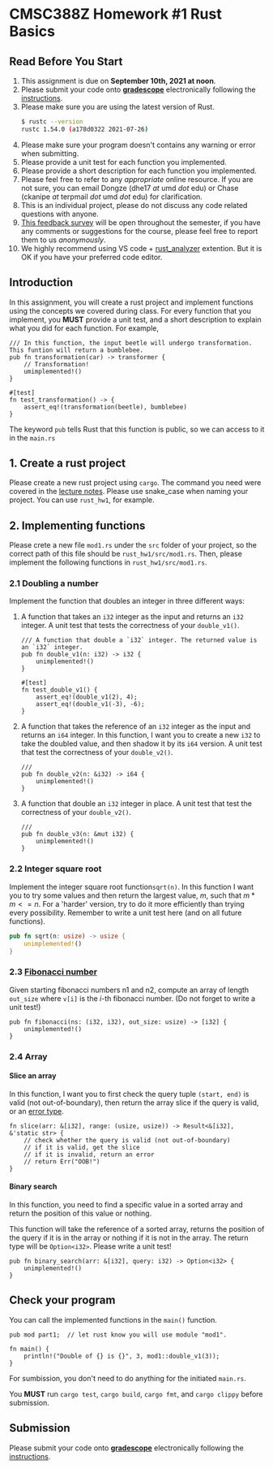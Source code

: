 CMSC388Z Homework #1
Rust Basics
===

## Read Before You Start
1. This assignment is due on **September 10th, 2021 at noon**.
2. Please submit your code onto [**gradescope**](https://www.gradescope.com/courses/291105) electronically following the [instructions](https://help.gradescope.com/article/ccbpppziu9-student-submit-work).
3. Please make sure you are using the latest version of Rust.
    ```bash
    $ rustc --version
    rustc 1.54.0 (a178d0322 2021-07-26)
    ```
4. Please make sure your program doesn't contains any warning or error when submitting.
5. Please provide a unit test for each function you implemented.
6. Please provide a short description for each function you implemented. 
7. Please feel free to refer to any *appropriate* online resource. If you are not sure, you can email Dongze (dhe17 *at* umd *dot* edu) or Chase (ckanipe *at* terpmail *dot* umd *dot* edu) for clarification.
8. This is an individual project, please do not discuss any code related questions with anyone.
9. [This feedback survey](https://forms.gle/kon3fKNB8qyXf2AB9) will be open throughout the semester, if you have any comments or suggestions for the course, please feel free to report them to us *anonymously*. 
10. We highly recommend using VS code + [rust_analyzer](https://marketplace.visualstudio.com/items?itemName=matklad.rust-analyzer) extention. But it is OK if you have your preferred code editor.
## Introduction

In this assignment, you will create a rust project and implement functions using the concepts we covered during class. For every function that you implement, you **MUST** provide a unit test, and a short description to explain what you did for each function. For example,

```rust=
/// In this function, the input beetle will undergo transformation. This funtion will return a bumblebee.
pub fn transformation(car) -> transformer {
    // Transformation!
    umimplemented!()
}

#[test]
fn test_transformation() -> {
    assert_eq!(transformation(beetle), bumblebee)
}
```

The keyword `pub` tells Rust that this function is public, so we can access to it in the `main.rs`


## 1. Create a rust project

Please create a new rust project using `cargo`. The command you need were covered in the [lecture notes](https://hackmd.io/1YbT4if2S528cRbHIMqDKg?view). Please use snake_case when naming your project. You can use `rust_hw1`, for example. 

## 2. Implementing functions
Please crete a new file `mod1.rs` under the `src` folder of your project, so the correct path of this file should be `rust_hw1/src/mod1.rs`. Then, please implement the following functions in `rust_hw1/src/mod1.rs`.  

### 2.1 Doubling a number
Implement the function that doubles an integer in three different ways:
1. A function that takes an `i32` integer as the input and returns an `i32` integer. A unit test that tests the correctness of your `double_v1()`.
    ```rust=
    /// A function that double a `i32` integer. The returned value is an `i32` integer.
    pub fn double_v1(n: i32) -> i32 {
        unimplemented!()
    }
    
    #[test]
    fn test_double_v1() {
        assert_eq!(double_v1(2), 4);
        assert_eq!(double_v1(-3), -6);    
    }
    ```
2. A function that takes the reference of an `i32` integer as the input and returns an `i64` integer. In this function, I want you to create a new `i32` to take the doubled value, and then shadow it by its `i64` version. A unit test that test the correctness of your `double_v2()`.
    ```rust=
    ///
    pub fn double_v2(n: &i32) -> i64 {
        unimplemented!()
    }
    ```
3. A function that double an `i32` integer in place. A unit test that test the correctness of your `double_v2()`.
    ```rust=
    ///
    pub fn double_v3(n: &mut i32) {
        unimplemented!()
    }
    ```

### 2.2 Integer square root


Implement the integer square root function`sqrt(n)`. In this function I want you to try some values and then return the largest value, $m$, such that $m * m <= n$. For a 'harder' version, try to do it more efficiently than trying every possibility. Remember to write a unit test here (and on all future functions).

```rust
pub fn sqrt(n: usize) -> usize {
    unimplemented!()
}
```

### 2.3 [Fibonacci number](https://en.wikipedia.org/wiki/Fibonacci_number)


Given starting fibonacci numbers n1 and n2, compute an array of length `out_size` where `v[i]` is the $i$-th fibonacci number. (Do not forget to write a unit test!)

```rust=
pub fn fibonacci(ns: (i32, i32), out_size: usize) -> [i32] {
    unimplemented!()
}
```

### 2.4 Array

#### Slice an array

In this function, I want you to first check the query tuple `(start, end)` is valid (not out-of-boundary), then return the array slice if the query is valid, or an [error type](https://learning-rust.github.io/docs/e3.option_and_result.html#ok-err-for-Result-types).

```rust=
fn slice(arr: &[i32], range: (usize, usize)) -> Result<&[i32], &'static str> {
    // check whether the query is valid (not out-of-boundary)
    // if it is valid, get the slice
    // if it is invalid, return an error
    // return Err("OOB!")
}

```

#### Binary search

In this function, you need to find a specific value in a sorted array and return the position of this value or nothing.

This function will take the reference of a sorted array, returns the position of the query if it is in the array or nothing if it is not in the array. The return type will be `Option<i32>`. Please write a unit test!

```rust=
pub fn binary_search(arr: &[i32], query: i32) -> Option<i32> {
    unimplemented!()
}
```

## Check your program

You can call the implemented functions in the `main()` function. 


```rust=
pub mod part1;  // let rust know you will use module "mod1". 

fn main() {
    println!("Double of {} is {}", 3, mod1::double_v1(3));
} 
```

For sumbission, you don't need to do anything for the initiated `main.rs`.

You **MUST** run  `cargo test`, `cargo build`, `cargo fmt`, and `cargo clippy` before submission.

## Submission

Please submit your code onto [**gradescope**](https://www.gradescope.com/courses/291105) electronically following the [instructions](https://help.gradescope.com/article/ccbpppziu9-student-submit-work).

